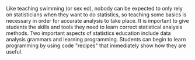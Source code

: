 Like teaching swimming (or sex ed), nobody can be expected to only rely on statisticians when they want to do statistics, so teaching some basics is necessary in order for accurate analysis to take place. It is important to give students the skills and tools they need to learn correct statistical analysis methods. Two important aspects of statistics education include data analysis grammars and learning programming. Students can begin to learn programming by using code "recipes" that immediately show how they are useful. 